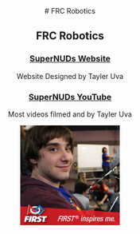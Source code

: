 <div style="text-align:center">
# FRC Robotics

<h2><b>FRC Robotics</b> </h2>
<p></p>
<h3><a href="http://frcteam3255.com/tayleruva">SuperNUDs Website</a></h3>
Website Designed by Tayler Uva
<h3><a href="http://www.youtube.com/FRC3255">SuperNUDs YouTube</a></h3>
Most videos filmed and by Tayler Uva
<p></p>
<a href="http://frcteam3255.com/tayleruva">
<img src="profile.jpg" alt="Tayler Uva" style="width: 200px;"/>
</a>
